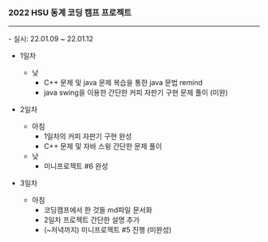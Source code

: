 ### 2022 HSU 동계 코딩 캠프 프로젝트
<hr/>
- 실시: 22.01.09 ~ 22.01.12

- 1일차
    * 낮
        + C++ 문제 및 java 문제 복습을 통한 java 문법 remind
        + java swing을 이용한 간단한 커피 자판기 구현 문제 풀이 (미완)

- 2일차
    * 아침
        + 1일차의 커피 자판기 구현 완성
        + C++ 문제 및 자바 스윙 간단한 문제 풀이
    * 낮
        + 미니프로젝트 #6 완성

- 3일차
    * 아침
        + 코딩캠프에서 한 것들 md파일 문서화
        + 2일차 프로젝트 간단한 설명 추가
        + (~저녁까지) 미니프로젝트 #5 진행 (미완성)
